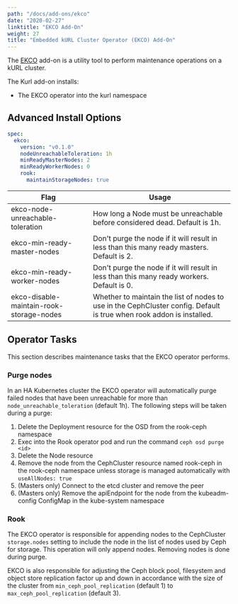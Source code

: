 ```yaml
---
path: "/docs/add-ons/ekco"
date: "2020-02-27"
linktitle: "EKCO Add-On"
weight: 27
title: "Embedded kURL Cluster Operator (EKCO) Add-On"
---
```


The [EKCO](https://github.com/replicatedhq/ekco) add-on is a utility tool to perform maintenance operations on a kURL cluster.

The Kurl add-on installs:
* The EKCO operator into the kurl namespace

## Advanced Install Options

```yaml
spec:
  ekco:
    version: "v0.1.0"
    nodeUnreachableToleration: 1h
    minReadyMasterNodes: 2
    minReadyWorkerNodes: 0
    rook:
      maintainStorageNodes: true
```

| Flag | Usage |
| ---- | ----- |
| ekco-node-unreachable-toleration | How long a Node must be unreachable before considered dead. Default is 1h. |
| ekco-min-ready-master-nodes | Don't purge the node if it will result in less than this many ready masters. Default is 2. |
| ekco-min-ready-worker-nodes | Don't purge the node if it will result in less than this many ready workers. Default is 0. |
| ekco-disable-maintain-rook-storage-nodes | Whether to maintain the list of nodes to use in the CephCluster config. Default is true when rook addon is installed. |

## Operator Tasks

This section describes maintenance tasks that the EKCO operator performs.

### Purge nodes

In an HA Kubernetes cluster the EKCO operator will automatically purge failed nodes that have been unreachable for more than `node_unreachable_toleration` (default 1h). The following steps will be taken during a purge:

1. Delete the Deployment resource for the OSD from the rook-ceph namespace
1. Exec into the Rook operator pod and run the command `ceph osd purge <id>`
1. Delete the Node resource
1. Remove the node from the CephCluster resource named rook-ceph in the rook-ceph namespace unless storage is managed automatically with `useAllNodes: true`
1. (Masters only) Connect to the etcd cluster and remove the peer
1. (Masters only) Remove the apiEndpoint for the node from the kubeadm-config ConfigMap in the kube-system namespace

### Rook

The EKCO operator is responsible for appending nodes to the CephCluster `storage.nodes` setting to include the node in the list of nodes used by Ceph for storage. This operation will only append nodes. Removing nodes is done during purge.

EKCO is also responsible for adjusting the Ceph block pool, filesystem and object store replication factor up and down in accordance with the size of the cluster from `min_ceph_pool_replication` (default 1) to `max_ceph_pool_replication` (default 3).
